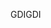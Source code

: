 <span data-ttu-id="63360-101">GDI</span><span class="sxs-lookup"><span data-stu-id="63360-101">GDI</span></span>